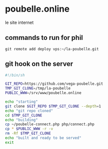 # poubelle.online
le site internet

## commands to run for phil
`git remote add deploy vps:~/la-poubelle.git`

## git hook on the server
```bash
#!/bin/sh

GIT_REPO=https://github.com/vega-poubelle.git
TMP_GIT_CLONE=/tmp/la-poubelle
PUBLIC_WWW=/srv/www/poubelle.online

echo "starting"
git clone $GIT_REPO $TMP_GIT_CLONE --depth=1
echo "git repo cloned"
cd $TMP_GIT_CLONE
echo "building"
cp ~/poubelle-connect.php php/connect.php
cp * $PUBLIC_WWW -r -v
rm -Rf $TMP_GIT_CLONE
echo "built and ready to be served"
exit
```
